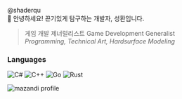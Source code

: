 <!-- ![Metrics](github-metrics.svg) -->

@shaderqu  
👋 안녕하세요! 끈기있게 탐구하는 개발자, 성환입니다.  
> 게임 개발 제너럴리스트 Game Development Generalist  
> *Programming, Technical Art, Hardsurface Modeling*

<!-- ## ***Socials*** -->
<!-- [![CV](https://img.shields.io/badge/CV-555555.svg?&style=for-the-badge)](https://jeon.sh/CurriculumVitae) -->
<!-- [![티스토리](https://img.shields.io/badge/Tistory-444444.svg?&style=for-the-badge)](https://tistory.jeon.sh/) -->
<!-- [![블로그](https://img.shields.io/badge/GitHub_Blog-333333.svg?&style=for-the-badge&logo=GitHub&logoColor=White)](https://blog.jeon.sh/) -->

<!-- - [Linked In]   -->
<!-- - [Youtube]   -->

### Languages
![C#](https://img.shields.io/badge/c%23-%23239120.svg?style=for-the-badge&logo=c-sharp&logoColor=white)
![C++](https://img.shields.io/badge/c++-%2300599C.svg?style=for-the-badge&logo=c%2B%2B&logoColor=white)
![Go](https://img.shields.io/badge/go-%2300ADD8.svg?style=for-the-badge&logo=go&logoColor=white)
![Rust](https://img.shields.io/badge/rust-%23000000.svg?style=for-the-badge&logo=rust&logoColor=white)


<!-- ![Python](https://img.shields.io/badge/python-3670A0?style=for-the-badge&logo=python&logoColor=ffdd54) -->
<!-- ![TypeScript](https://img.shields.io/badge/typescript-%23007ACC.svg?style=for-the-badge&logo=typescript&logoColor=white) -->
<!-- [![Solved.ac Profile](http://mazassumnida.wtf/api/mini/generate_badge?boj=calcifer)](https://solved.ac/profile/calcifer) -->
![mazandi profile](http://mazandi.herokuapp.com/api?handle=calcifer&theme=dark)


<!-- C#, C++, Python, MaxScript, ActionScript, TypeScript.   -->

<!-- ## ***Repositories***
### Unity Plugins
- [Asset Lens] : 유니티 에셋 레퍼런스 트래킹 에디터 도구
- [Project Builder] : 프로젝트 배치 빌드 도구
- [Windows File Bridge] : 윈도우 탐색기 파일을 유니티 게임뷰로 드래그 앤 드랍 메시지 받기
- [ShaderGraph Key2Node] : 셰이더 그래프에서 키보드 단축키로 노드 생성 가능하게 해주는 확장
- [FormerlySerializedAsForShaderLab] : 셰이더 프로퍼티 이름 변경시 이전 이름으로 저장된 데이터를 가져와주는 도구
- [Whisper] : 키 값에 델리게이트를 저장하고 적은 비용으로 글로벌 호출이 가능 -->

<!-- 
#### WIP
- [DrawDebugHelper] : 게임뷰에서 디버깅용 프리미티브 메쉬를 그려주는 도구
- [BehaviorTreeGraph] : 런타임 에디팅을 지원하는 비헤이비어 트리 그래프

### Games (Private until release as open source)
- Auto Battler Framework
- Rhythm Game Framework
- Yahtzee Dice Framework 
-->
<!-- 
### Others
- [Open Include] - Unity SRP `#include` 파일을 열어주는 Visual Studio 플러그인   -->

[CV]: https://jeon.sh/CurriculumVitae
[Tistory]: https://tistory.jeon.sh/
[GitHub Pages]: https://blog.jeon.sh/
[Linked In]: https://www.linkedin.com/in/seonghwan-dev/
[Youtube]: https://www.youtube.com/channel/UCejzaM_RkykdoidzlPg-qCw/featured

[Asset Lens]: https://github.com/seonghwan-dev/AssetLens  
[DrawDebugHelper]: https://github.com/seonghwan-dev/DrawDebugHelper  
[Project Builder]: https://github.com/seonghwan-dev/Project-Builder
[Windows File Bridge]: https://github.com/DigitalLavender/WindowsUnityFileBridge
[ShaderGraph Key2Node]: https://github.com/seonghwan-dev/shadergraph-key2node
[FormerlySerializedAsForShaderLab]: https://github.com/seonghwan-dev/FormerlySerializedAsForShaderLab
[Whisper]: https://github.com/seonghwan-dev/Whisper
[BehaviorTreeGraph]: https://github.com/seonghwan-dev/BehaviorTreeGraph
[Open Include]: https://github.com/seonghwan-dev/OpenInclude

